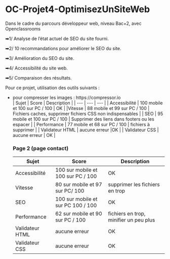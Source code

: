 # OC-Projet4-OptimisezUnSiteWeb
Dans le cadre du parcours développeur web, niveau Bac+2, avec Openclassrooms

<p>➡1/ Analyse de l’état actuel de SEO du site fourni.</p>
<p>➡2/ 10 recommandations pour améliorer le SEO du site. </p>
<p>➡3/ Amélioration du SEO du site.</p>
<p>➡4/ Accessibilité du site web.</p>
<p>➡5/ Comparaison des résultats. </p>

<p>Pour ce projet, utilisation des outils suivants :</p>
<ul>
  <li>
    pour compresser les images : https://compressor.io
  </li>
   | Sujet | Score | Description |
| --- | --- | --- |
| Accessibilité | 100 mobile et 100 sur PC / 100  | OK |
|Vitesse  | 88 mobile et 99 sur PC / 100  | Fichiers caches, supprimer fichiers CSS non indispensables |
| SEO           | 95 mobile et 100 sur PC / 100  | Supprimer des liens dans footers ou les espacer                              |
| Performance | 77 mobile et 68 sur PC / 100 | fichiers à supprimer |
| Validateur HTML | aucune erreur |OK                                                          |
| Validateur CSS | aucune erreur | OK                                           |

<h3>Page 2 (page contact)</h3>

   | Sujet | Score | Description |
| --- | --- | --- |
| Accessibilité | 100 sur mobile et 100 sur PC / 100  | OK |
| Vitesse   |80 sur mobile et 97 sur PC/ 100  | supprimer les fichiers en trop  |
| SEO           |100 sur mobile et sur PC 100 / 100  |OK                            |
|Performance | 62 sur mobile et 90 sur PC / 100 | fichiers en trop, minifier un peu plus |
| Validateur HTML | aucune erreur| OK                                     |
| Validateur CSS | aucune erreur | OK          |
  

